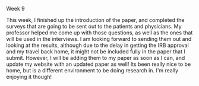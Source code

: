 Week 9

This week, I finished up the introduction of the paper, and completed the surveys that are going to be sent out to the patients and physicians. My professor helped me come up with those questions, as well as the ones that will be used in the interviews. I am looking forward to sending them out and looking at the results, although due to the delay in getting the IRB approval and my travel back home, it might not be included fully in the paper that I submit. However, I will be adding them to my paper as soon as I can, and update my website with an updated paper as well! Its been really nice to be home, but is a different environment to be doing research in. I'm really enjoying it though!
